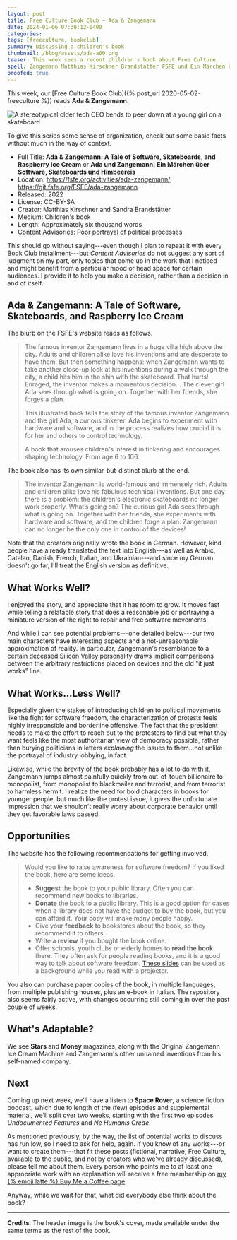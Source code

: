 ```yaml
---
layout: post
title: Free Culture Book Club — Ada & Zangemann
date: 2024-01-06 07:30:12-0400
categories:
tags: [freeculture, bookclub]
summary: Discussing a children's book
thumbnail: /blog/assets/ada-a00.png
teaser: This week sees a recent children's book about Free Culture.
spell: Zangemann Matthias Kirschner Brandstätter FSFE und Ein Märchen über Himbeereis Ne Humanis Crede
proofed: true
---
```


This week, our [Free Culture Book Club]({% post_url 2020-05-02-freeculture %}) reads **Ada & Zangemann**.

![A stereotypical older tech CEO bends to peer down at a young girl on a skateboard](/blog/assets/ada-a00.png "If your back does that, see a doctor instead of using it to menace children")

To give this series some sense of organization, check out some basic facts without much in the way of context.

 * Full Title:  **Ada & Zangemann: A Tale of Software, Skateboards, and Raspberry Ice Cream** or **Ada und Zangemann: Ein Märchen über Software, Skateboards und Himbeereis**
 * Location:  <https://fsfe.org/activities/ada-zangemann/>, <https://git.fsfe.org/FSFE/ada-zangemann>
 * Released:  2022
 * License:  CC-BY-SA
 * Creator:  Matthias Kirschner and Sandra Brandstätter
 * Medium:  Children's book
 * Length:  Approximately six thousand words
 * Content Advisories:  Poor portrayal of political processes

This should go without saying---even though I plan to repeat it with every Book Club installment---but *Content Advisories* do not suggest any sort of judgment on my part, only topics that come up in the work that I noticed and might benefit from a particular mood or head space for certain audiences.  I provide it to help you make a decision, rather than a decision in and of itself.

## Ada & Zangemann: A Tale of Software, Skateboards, and Raspberry Ice Cream

The blurb on the FSFE's website reads as follows.

 > The famous inventor Zangemann lives in a huge villa high above the city. Adults and children alike love his inventions and are desperate to have them. But then something happens: when Zangemann wants to take another close-up look at his inventions during a walk through the city, a child hits him in the shin with the skateboard. That hurts! Enraged, the inventor makes a momentous decision... The clever girl Ada sees through what is going on. Together with her friends, she forges a plan.
 >
 > This illustrated book tells the story of the famous inventor Zangemann and the girl Ada, a curious tinkerer. Ada begins to experiment with hardware and software, and in the process realizes how crucial it is for her and others to control technology.
 >
 > A book that arouses children's interest in tinkering and encourages shaping technology. From age 6 to 106.

The book also has its own similar-but-distinct blurb at the end.

 > The inventor Zangemann is world-famous and immensely rich. Adults and children alike love his fabulous technical inventions. But one day there is a problem: the children's electronic skateboards no longer work properly. What’s going on? The curious girl Ada sees through what is going on. Together with her friends, she experiments with hardware and software, and the children forge a plan: Zangemann can no longer be the only one in control of the devices!

Note that the creators originally wrote the book in German.  However, kind people have already translated the text into English---as well as Arabic, Catalan, Danish, French, Italian, and Ukrainian---and since my German doesn't go far, I'll treat the English version as definitive.

## What Works Well?

I enjoyed the story, and appreciate that it has room to grow.  It moves fast while telling a relatable story that does a reasonable job or portraying a miniature version of the right to repair and free software movements.

And while I can see potential problems---one detailed below---our two main characters have interesting aspects and a not-unreasonable approximation of reality.  In particular, Zangemann's resemblance to a certain deceased Silicon Valley personality draws implicit comparisons between the arbitrary restrictions placed on devices and the old "it just works" line.

## What Works...Less Well?

Especially given the stakes of introducing children to political movements like the fight for software freedom, the characterization of protests feels highly irresponsible and borderline offensive.  The fact that the president needs to make the effort to reach out to the protesters to find out what they want feels like the most authoritarian view of democracy possible, rather than burying politicians in letters *explaining* the issues to them...not unlike the portrayal of industry lobbying, in fact.

Likewise, while the brevity of the book probably has a lot to do with it, Zangemann jumps almost painfully quickly from out-of-touch billionaire to monopolist, from monopolist to blackmailer and terrorist, and from terrorist to harmless hermit.  I realize the need for bold characters in books for younger people, but much like the protest issue, it gives the unfortunate impression that we shouldn't really worry about corporate behavior until they get favorable laws passed.

## Opportunities

The website has the following recommendations for getting involved.

 > Would you like to raise awareness for software freedom? If you liked the book, here are some ideas.
 >
 > - **Suggest** the book to your public library. Often you can recommend new books to libraries.
 > - **Donate** the book to a public library. This is a good option for cases when a library does not have the budget to buy the book, but you can afford it. Your copy will make many people happy.
 > - Give your **feedback** to bookstores about the book, so they recommend it to others.
 > - Write a **review** if you bought the book online.
 > - Offer schools, youth clubs or elderly homes to **read the book** there. They often ask for people reading books, and it is a good way to talk about software freedom. [These slides](https://git.fsfe.org/FSFE/ada-zangemann/src/branch/main/Presentations) can be used as a background while you read with a projector.

You also can purchase paper copies of the book, in multiple languages, from multiple publishing houses, plus an e-book in Italian.  The repository also seems fairly active, with changes occurring still coming in over the past couple of weeks.

## What's Adaptable?

We see **Stars** and **Money** magazines, along with the Original Zangemann Ice Cream Machine and Zangemann's other unnamed inventions from his self-named company.

## Next

Coming up next week, we'll have a listen to **Space Rover**, a science fiction podcast, which due to length of the (few) episodes and supplemental material, we'll split over two weeks, starting with the first two episodes *Undocumented Features* and *Ne Humanis Crede*.

As mentioned previously, by the way, the list of potential works to discuss has run low, so I need to ask for help, again.  If you know of any works---or want to create them---that fit these posts (fictional, narrative, Free Culture, available to the public, and not by creators who we've already discussed), please tell me about them.  Every person who points me to at least one appropriate work with an explanation will receive a free membership on [my {% emoji latte %} Buy Me a Coffee page](https://buymeacoffee.com/jcolag).

Anyway, while we wait for that, what did everybody else think about the book?

* * *

**Credits**:  The header image is the book's cover, made available under the same terms as the rest of the book.
